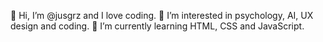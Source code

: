 👋 Hi, I’m @jusgrz and I love coding.
👀 I’m interested in psychology, AI, UX design and coding.
🌱 I’m currently learning HTML, CSS and JavaScript.

